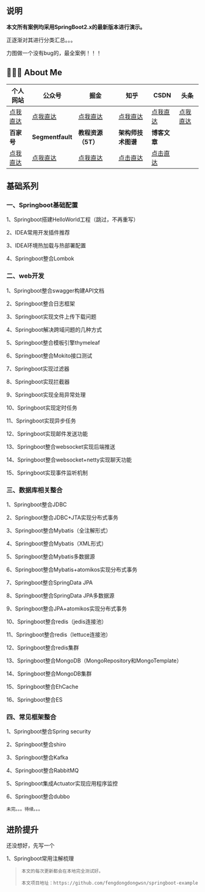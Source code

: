 ## **说明**

**本文所有案例均采用SpringBoot2.x的最新版本进行演示。**

正逐渐对其进行分类汇总。。。

力图做一个没有bug的，最全案例！！！

## 👨🏻‍💻 About Me 

| 个人网站                                                     | 公众号                                          | 掘金                                                         | 知乎                                                         | **CSDN**                                                     | **头条**                                                     |
| ------------------------------------------------------------ | ----------------------------------------------- | ------------------------------------------------------------ | ------------------------------------------------------------ | ------------------------------------------------------------ | ------------------------------------------------------------ |
| [点我直达](https://www.javachat.cc/)                         | [点我直达](https://imgchr.com/i/rJnbO1)         | [点我直达](https://juejin.cn/user/1978776660213837/posts)    | [点我直达](https://www.zhihu.com/people/feng-dong-dong-10)   | [点我直达](https://blog.csdn.net/SDDDLLL)                    | [点我直达](https://www.toutiao.com/c/user/token/MS4wLjABAAAAfhLQnyWhG1iqEVx_lsnoX7cUOlluuJf07J368xBJ7jU/) |
| **百家号**                                                   | **Segmentfault**                                | **教程资源（5T）**                                           | **架构师技术图谱**                                           | **博客文章**                                                 |                                                              |
| [点我直达](https://author.baidu.com/home?from=bjh_article&app_id=1634941951856739) | [点我直达](https://segmentfault.com/u/a_yugong) | [点我直达](https://mp.weixin.qq.com/s/nIODGnCKFgs3BTZ9Qy5rHQ?scene=25#wechat_redirect) | [点击直达](https://github.com/fengdongdongwsn/architect-java) | [点击直达](https://mp.weixin.qq.com/s/wZ_4fy_F-NecMv3HO4Hfjw) |                                                              |

## 基础系列

### 一、Springboot基础配置

1、Springboot搭建HelloWorld工程（跳过，不再重写）

2、IDEA常用开发插件推荐

3、IDEA环境热加载与热部署配置

4、Springboot整合Lombok

### 二、web开发

1、Springboot整合swagger构建API文档

2、Springboot整合日志框架

3、Springboot实现文件上传下载问题

4、Springboot解决跨域问题的几种方式

5、Springboot整合模板引擎thymeleaf

6、Springboot整合Mokito接口测试

7、Springboot实现过滤器

8、Springboot实现拦截器

9、Springboot实现全局异常处理

10、Springboot实现定时任务

11、Springboot实现异步任务

12、Springboot实现邮件发送功能

13、Springboot整合websocket实现后端推送

14、Springboot整合websocket+netty实现聊天功能

15、Springboot实现事件监听机制

### 三、数据库相关整合

1、Springboot整合JDBC

2、Springboot整合JDBC+JTA实现分布式事务

3、Springboot整合Mybatis（全注解形式）

4、Springboot整合Mybatis（XML形式）

5、Springboot整合Mybatis多数据源

6、Springboot整合Mybatis+atomikos实现分布式事务

7、Springboot整合SpringData JPA

8、Springboot整合SpringData JPA多数据源

9、Springboot整合JPA+atomikos实现分布式事务

10、Springboot整合redis（jedis连接池）

11、Springboot整合redis（lettuce连接池）

12、Springboot整合redis集群

13、Springboot整合MongoDB（MongoRepository和MongoTemplate）

14、Springboot整合MongoDB集群

15、Springboot整合EhCache

16、Springboot整合ES

### 四、常见框架整合

1、Springboot整合Spring security

2、Springboot整合shiro

3、Springboot整合Kafka

4、Springboot整合RabbitMQ

5、Springboot集成Actuator实现应用程序监控

6、Springboot整合dubbo

`未完。。。待续。。。`

## 进阶提升

还没想好，先写一个

1、Springboot常用注解梳理

> `本文的每次更新都会在本地完全测试好。`
>
> `本文项目地址：https://github.com/fengdongdongwsn/springboot-example`